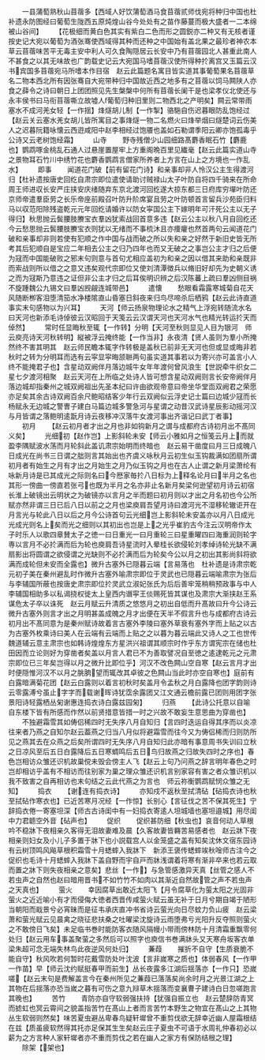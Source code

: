 <!-- { "loadSidebar": true } -->
　　一县蒲萄熟秋山苜蓿多【西域人好饮蒲萄酒马食苜蓿贰师伐宛将种归中国也杜补遗永防图经曰葡萄生陇西五原炖煌山谷今处处有之苗作藤蔓而极大盛者一二本绵被山谷间】
　　【花极细而黄白色其实有紫白二色而形之圆鋭亦二种又有无核者谨按史记大宛以葡萄为酒张骞使西域得其种而还种之中国始有盖北果之最珍者神农本草云苜蓿味苦平无毒主安中利人可久食陶隠居云长安中乃有苜蓿园北人甚重此南人不甚食之以其无味故也广韵载史记云大宛国马嗜苜蓿汉使所得种扵离宫又玉篇云汉书宾国多苜蓿宛马所嗜本作目宿　赵云此篇题名寓目皆实道其事葡萄果名苜蓿草名二物本西北所有因张骞自大宛带种归中国故近西之地多有之苜蓿以饲马闗陕人亦食之薛令之诗曰朝日上团团照见先生槃槃中何所有苜蓿长阑干是也梁孝仪北使还与永丰侯书曰马衔苜蓿嘶立故墟人葡萄归种旧里则二物西北之产明矣】闗云常带雨塞水不成河羌女轻【一作揺】烽燧胡儿制【一作掣】骆駞自伤迟暮眼防乱饱经过【赵云关云塞水羌女胡儿皆所寓目之事烽燧一物二名燃火曰烽举烟曰燧楚词云伤美人之迟暮阮籍咏懐云西逰咸阳中赵李相经过饱餍也盖如石勒谓季阳云卿亦饱孤毒乎公诗又云老树饱经霜】
　　山寺
　　野寺残僧少山园细路髙麝香眠石竹【麝鹿也】鹦鹉啄金桃乱石通人过悬崖置屋牢上方重阁晩百里见纎毫【赵云此篇实道山寺之景物耳石竹川中绣竹花也麝香鹦鹉言僧家所养者上方言在山上之方境也一作乱水】
　　即事
　　闻道花门破【前有留花门诗】和亲事却非人怜汉公主生得渡河归【杜补遗按唐史回纥自肃宗即位遣使请助讨贼禄山太子叶防自将四千骑来在所命周王师进収长安严庄挟安庆绪随弃东京北渡河回纥遂大掠东都三日府库穷墠叶防还京师帝遣羣臣劳之长乐帝座前殿召叶防升阶席宴且劳之叶防顿首言留兵沙苑臣归料马以収范阳除残盗乾元元年回纥请婚许以防女寜国公主下嫁明年可汗死公主以无子得归】秋思抛云鬓腰肢賸宝衣羣凶犹索战回首意多违【赵云公主以秋八月自回纥还今云愁思抛云鬓腰肢賸宝衣则犹以无绪而不事梳沐且亦痩癯也然首两句云闻道花门破和亲事却非则若使有犯顺之作中国与战而破之所以失和亲之好然于新旧史皆无所考其后犯顺自是宝应二年相去公主之归乃四年也而又无破之之事岂公主才归之后便为冦而中国能破败之邪末句则意与首句尤相应盖初为和亲之因以借其来助和亲既非而索战则所以借之之意又违矣观代宗即位又使刘清潭徴兵以脩旧好却先为史朝义诱之而为冦斯乃意违之证但非公主才归之后耳俟明识辨之后汉陈蕃上疏曰羣凶侧目祸不旋踵魏公九锡文曰羣凶觊觎连城带邑】
　　遣懐
　　愁眼看霜露寒城菊自花天风随断栁客泪堕清笳水净楼隂直山昏塞日斜夜来归鸟尽啼杀后栖鸦【赵云此诗直道事实末句感物以为兴耳】
　　天河【师云扬泉物理论水之精气上浮宛转随流水名曰天河也新添毛诗倬彼云汉昭回于天笺云云汉谓天河也天河水气也精光转运扵天而倬然】
　　常时任显晦秋至辄【一作转】分明【天河至秋则显见人目为银河　师云庾亮诗天河秋转明】縦被浮云掩终能【一作当非】永夜清【贤人虽则为羣小所掩然终不害其明其　赵云师民瞻本辄字作转极是盖秋已前非无天河也但或显或晦非若秋时之转为分明耳而选有云寜显寜晦颔聮两句虽实道其事若以为寄兴亦可盖言小人终不能掩君子也】含星动双阙伴月落边城牛女年年渡何曾风浪生【世説牵牛织女二星七夕渡河相聚　赵云天河在上所临之处诗人皆可想含星动双阙则言长安帝阙伴月落边城却指秦州之城双阙祖出先圣本纪曰许由欲观帝意曰帝坐华堂靣双阙君之荣愿亦足矣其余古诗双阙百余尺鲍昭结客少年行云双阙似云浮史记士篇曰边城少冦而长杨赋永无边城之警曺子建白马篇边城多警急河与星谓之动昔汉武诗星辰影动摇河汉与月皆谓之落鲍明逺翫月诗云夜移冲汉落牛女渡河事出齐谐记曰武丁者事】
　　初月
　　【赵云初月者才出之月也非如钩新月之谓与成都府古诗初月出不髙同义矣】
　　光细初【赵作岂】上影斜轮未安【师云小雅如月之恒笺云月上而就盈李隅赋波水荡而月轮斜此盖讥肃宗始明而终暗也　赵云易干凿度曰月三日成魄八日成光在尚书三日谓之朏则言其始出也齐虞义咏秋月云初生似玉钩裁满如团扇所谓初月者有始生之月有才出之月始生之月乃似玉钩之月也在古人止谓之新月梁萧纶有咏新月诗是已其成光之际则名曰今厯家毎扵八日标为上释名论月曰半月之名也其形一傍曲一傍直若张弓也既为半月之名亦非止名新月矣梁何逊望初月诗云初宿长淮上破镜出云明状之为破镜亦以言月之半而题曰初月则以才出之月名初也今公所赋亦然非谓三日已后八日以前之之月也梁庾肩吾望月诗曰渡河光不湿移轮辙讵开在月言光与轮此八日以后之月今公诗首句云光细岂上影斜轮未安盖亦以月八日成光光成光则名上矣而光之细则以其初出也岂是上之光乎崔豹古今注云汉明帝作太子时乐人以歌四章賛太子之徳一曰日重光一曰月重轮三曰星重曜四曰海重润则轮字専以言月不必扵满而后为轮也庾肩吾诗星流时入晕桂长欲侵轮刘孝绰诗轮光缺不满扇影出将圆谓之欲侵谓之光缺则不必扵满而后为轮矣今公以月之初出其影尚斜将欲满而成轮但未安而全露也】微升古塞外已隠暮云端【言易落也　杜补遗是诗肃宗乾元初子美在秦州避乱时作微升古塞外喻肃宗即位于灵武也已隠暮云端喻肃宗为张后与李辅国所蔽也按唐史肃宗即位扵灵武立淑妃张氏为后后善牢笼稍稍预政事与中人李辅国相助多以私谒挠权徙太上皇西内谮寜王倓赐死皆其谋也及肃宗大渐挟赵王系谋危太子卒以诛死　赵云月赋云升清质之悠悠月之初出自低而升髙故曰升今公诗云微升古塞外则言才出之月明甚盖成魄之月才出便在天半不假言升也与成都府古诗云初月出不髙同意为是秦州赋诗故着言古塞外李陵曰塞外草衰有塞外字而上贴之以古为古塞外枚乘诗曰美人在云端有云端而上贴之之以暮为暮云端此又诗人之工也世传魏道辅云意主肃宗也如韩诗煌煌东方星洪兴祖谓其顺宗时作乎东方谓宪宗在储也杜田因而立论则好为穿凿者矣盖以月言人君已不为善取譬况自至徳之逺逮乾元之元肃宗即位已三年矣岂得以月之微升比即位乎】河汉不改色闗山空自寒【赵云言月才出时便隠惟河汉不以月之朓朒望而辄改其卓彼之色闗山当此时亦空自寒也】庭前有白露暗满菊花团【赵云白露则以着言初秋时矣盖月令孟秋之月白露降也团字韵则诗云零露溥兮虽止字字而载谢晖诗犹霑余露团又江文通云檐前露已团则用团字张景阳诗轻露栖丛匊谢惠连捣衣诗白露兹园匊】
　　归燕
　　【此诗公托意以自喻自东楼下皆有所感而作然以前贤措意皆措一时之兴故不敢妄生意思曲为穿凿也】
　　不独避霜雪其如俦侣稀四时无失序八月自知归【言四时迭运自得其序而以炎凉往来者乃燕之自知尔赵云葢燕之归当八月似将避霜雪而往今又为俦侣稀而归则防所见之燕其去在众燕之后矣所谓四时无失序八月自知归此亦暗有事意周书失训曰立秋之日凉风至后五日白露降后五日寒蜩鸣后五日鸟归故燕之归故失四时之序也】春色岂相访众雏还识机故巢傥未毁会傍主人飞【赵云上句乃问燕之辞言明年春色之时岂却相访乎盖有不相访而往别家为巢之理众雏还识机言别家容有害之者众雏识机以我不致害之自再相访也末句结之云此代燕之为言也　师云祢衡鹦鹉赋悯众雏之无知】
　　捣衣
　　【谢连有捣衣诗】
　　亦知戍不返秋至拭清砧【砧捣衣诗也秋至拭砧作寒衣也】已近苦寒月况经【一作惊】长别心【言征伐之苦不保其死生】宁辞捣衣倦一寄塞坦深【师古古诗闺中有一妇捣衣寄逺人坦城墙也塞坦邉城】用尽闺中力君聼空外音【砧声也】
　　促织
　　促织甚防细【秋虫也】哀音何动人草根吟不稳牀下夜相亲久客得无泪故妻难及晨【久客故妻皆羇苦易感者也　赵云牀下夜相亲则妇女及小儿子多置于牀下也小説载宫人以金笼盛之盖有知矣沈休文宿东园诗有云树顶鸣风飚草根积霜雪十月蟋蟀入我牀下　新添王褒传蟋蟀竢秋唫师古注今之促织也毛诗十月蟋蟀入我牀下盖自野而宇自戸而牀浅谓着将寒有渐非卒来也若云取而置之牀下则失夜相亲之意矣】悲丝【一作】与急管感激异天真【丝管之感人不若虫声之自然也赵曰暗用晋书不如竹竹不如肉以其渐近自然故管之声不若虫声之天真也】
　　萤火
　　幸因腐草出敢近太阳飞【月令腐草化为萤太阳之光固非萤火之近近喻小有才而侵侮大徳者西晋传咸萤火赋云虽无补于日月兮期自竭于陋形当朝阳而戢景兮必宵昧而是征韦承庆直冲书省诗云萤光向日尽蚊力负山疲　赵云梁萧和萤光赋云见晨禽之晓征悲扶桑之吐曜梁沈旋诗云雨堕弗亏光阳升反夺照则萤火之不敢傍日飞矣】未足临书巻时能防客衣随风隔幔小带雨傍林防十月清霜重飘零何处归【赵云用车事盖聚萤之多然后可以照字也庾信书巻满牀头又天寒舟坂客衣单梁朱超可念无端失林鸟此夜逆风何处归】
　　蒹葭
　　摧折不自守【生质衰脆不能自守】秋风吹若何暂时花戴雪防处叶沈波【言非嵗寒之质也】体弱春风【一作甲一作苗】早【师云沈约赋挺春甲而前生】丛长夜露多江湖后揺落亦【一作只】恐嵗嗟【赵云末句是费解盖言今在秦州所见之蒹葭已落落矣尚余时月之光景江湖之上其物在后揺落亦恐当嵗之暮有可伤之意九辩草木揺落而变襄曹子建诗白日忽嗟跑言其晚也】
　　苦竹
　　青防亦自守软弱强扶持【犹强自振立也　赵云楚辞防青冥而摅虹也冥云霄间之貌盖指苦竹在髙山上者而言苦竹本野生之物宜在髙山之上其物丛生软弱则然矣】味苦夏虫避丛卑春鸟疑轩墀曾不重剪伐欲无辞幸近幽人屋霜根结在兹【质虽疲软然得其托亦足保其生生矣赵云庄子夏虫不可语于水周礼仲春初必以薪为之方言种人家轩墀者亦不重而剪伐之若在幽人之家方有保防结根之理】
　　除架【架也】
